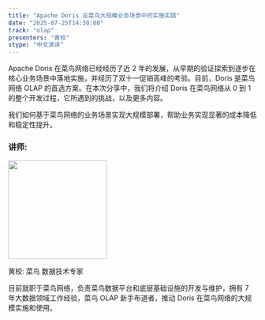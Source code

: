 ```yaml
---
title: "Apache Doris 在菜鸟大规模业务场景中的实施实践"
date: "2025-07-25T14:30:00"
track: "olap"
presenters: "黄校"
stype: "中文演讲"
---
```


Apache Doris 在菜鸟网络已经经历了近 2 年的发展，从早期的验证探索到逐步在核心业务场景中落地实施，并经历了双十一促销高峰的考验。目前，Doris 是菜鸟网络 OLAP 的首选方案。在本次分享中，我们将介绍 Doris 在菜鸟网络从 0 到 1 的整个开发过程，它所遇到的挑战，以及更多内容。

我们如何基于菜鸟网络的业务场景实现大规模部署，帮助业务实现显著的成本降低和稳定性提升。

### 讲师:

<img src="https://sessionize.com/image/1078-400o400o1-GejSMzNQmMfJVPtRW5iKKy.jpg" width="200" /><br/>

黄校: 菜鸟 数据技术专家

目前就职于菜鸟网络，负责菜鸟数据平台和底层基础设施的开发与维护，拥有 7 年大数据领域工作经验，菜鸟 OLAP 新手布道者，推动 Doris 在菜鸟网络的大规模实施和使用。